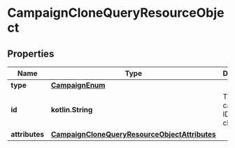 
# CampaignCloneQueryResourceObject

## Properties
| Name | Type | Description | Notes |
| ------------ | ------------- | ------------- | ------------- |
| **type** | [**CampaignEnum**](CampaignEnum.md) |  |  |
| **id** | **kotlin.String** | The campaign ID to be cloned |  |
| **attributes** | [**CampaignCloneQueryResourceObjectAttributes**](CampaignCloneQueryResourceObjectAttributes.md) |  |  |



